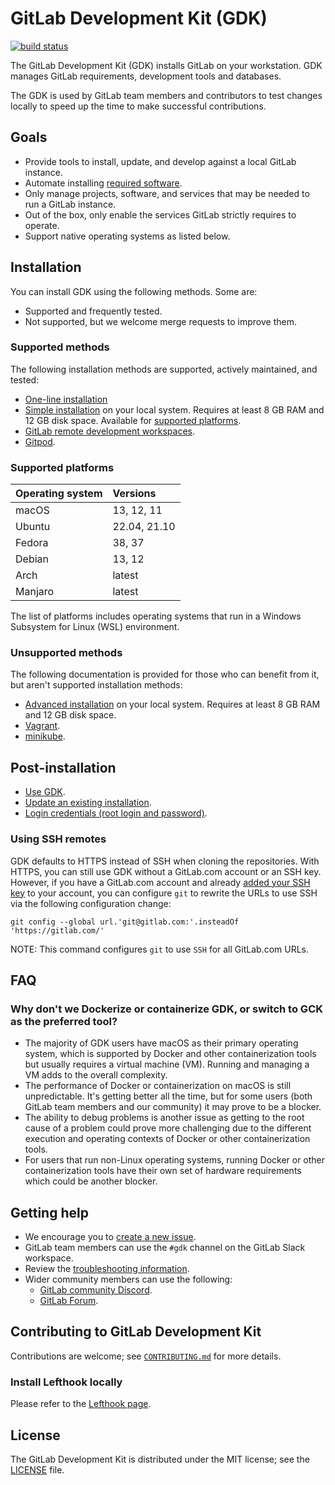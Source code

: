 # GitLab Development Kit (GDK)

[![build status](https://gitlab.com/gitlab-org/gitlab-development-kit/badges/main/pipeline.svg)](https://gitlab.com/gitlab-org/gitlab-development-kit/pipelines)

The GitLab Development Kit (GDK) installs GitLab on your workstation. GDK
manages GitLab requirements, development tools and databases.

The GDK is used by GitLab team members and contributors to test changes
locally to speed up the time to make successful contributions.

## Goals

- Provide tools to install, update, and develop against a local GitLab instance.
- Automate installing [required software](https://docs.gitlab.com/ee/install/requirements.html#software-requirements).
- Only manage projects, software, and services that may be needed to run a GitLab instance.
- Out of the box, only enable the services GitLab strictly requires to operate.
- Support native operating systems as listed below.

## Installation

You can install GDK using the following methods. Some are:

- Supported and frequently tested.
- Not supported, but we welcome merge requests to improve them.

### Supported methods

The following installation methods are supported, actively maintained, and tested:

- [One-line installation](doc/index.md#one-line-installation)
- [Simple installation](doc/index.md#simple-installation) on your local system. Requires at least
  8 GB RAM and 12 GB disk space. Available for [supported platforms](#supported-platforms).
- [GitLab remote development workspaces](doc/howto/gitlab-remote-development.md).
- [Gitpod](doc/howto/gitpod.md).

### Supported platforms

| Operating system | Versions     |
| :--------------- | :----------- |
| macOS            | 13, 12, 11   |
| Ubuntu           | 22.04, 21.10 |
| Fedora           | 38, 37       |
| Debian           | 13, 12       |
| Arch             | latest       |
| Manjaro          | latest       |

The list of platforms includes operating systems that run in a Windows Subsystem for Linux (WSL) environment.

### Unsupported methods

The following documentation is provided for those who can benefit from it, but aren't
supported installation methods:

- [Advanced installation](doc/advanced.md) on your local system. Requires at least
  8 GB RAM and 12 GB disk space.
- [Vagrant](doc/howto/vagrant.md).
- [minikube](doc/howto/kubernetes/minikube.md).

## Post-installation

- [Use GDK](doc/howto/index.md).
- [Update an existing installation](doc/index.md#update-gdk).
- [Login credentials (root login and password)](doc/gdk_commands.md#get-the-login-credentials).

### Using SSH remotes

GDK defaults to HTTPS instead of SSH when cloning the repositories. With HTTPS, you can still use GDK without a GitLab.com
account or an SSH key. However, if you have a GitLab.com account and already
[added your SSH key](https://docs.gitlab.com/ee/user/ssh.html#add-an-ssh-key-to-your-gitlab-account) to your account,
you can configure `git` to rewrite the URLs to use SSH via the following configuration change:

```shell
git config --global url.'git@gitlab.com:'.insteadOf 'https://gitlab.com/'
```

NOTE:
This command configures `git` to use `SSH` for all GitLab.com URLs.

## FAQ

### Why don't we Dockerize or containerize GDK, or switch to GCK as the preferred tool?

- The majority of GDK users have macOS as their primary operating system, which is
  supported by Docker and other containerization tools but usually requires a virtual machine (VM).
  Running and managing a VM adds to the overall complexity.
- The performance of Docker or containerization on macOS is still unpredictable.
  It's getting better all the time, but for some users (both GitLab team members and our community)
  it may prove to be a blocker.
- The ability to debug problems is another issue as getting to the root cause of
  a problem could prove more challenging due to the different execution and operating contexts
  of Docker or other containerization tools.
- For users that run non-Linux operating systems, running Docker or other containerization tools
  have their own set of hardware requirements which could be another blocker.

## Getting help

- We encourage you to [create a new issue](https://gitlab.com/gitlab-org/gitlab-development-kit/-/issues/new).
- GitLab team members can use the `#gdk` channel on the GitLab Slack workspace.
- Review the [troubleshooting information](doc/troubleshooting).
- Wider community members can use the following:
  - [GitLab community Discord](https://discord.gg/gitlab).
  - [GitLab Forum](https://forum.gitlab.com/c/community/39).

## Contributing to GitLab Development Kit

Contributions are welcome; see [`CONTRIBUTING.md`](CONTRIBUTING.md)
for more details.

### Install Lefthook locally

Please refer to the [Lefthook page](doc/howto/lefthook.md).

## License

The GitLab Development Kit is distributed under the MIT license; see the
[LICENSE](LICENSE) file.
